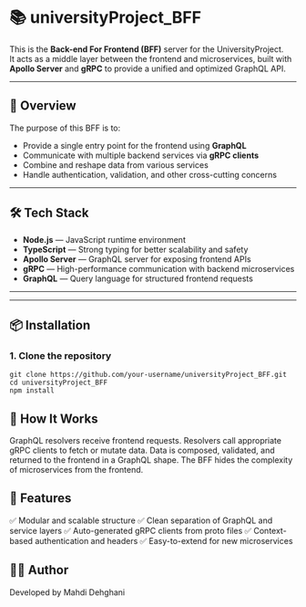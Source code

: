 # 📚 universityProject_BFF

This is the **Back-end For Frontend (BFF)** server for the UniversityProject.  
It acts as a middle layer between the frontend and microservices, built with **Apollo Server** and **gRPC** to provide a unified and optimized GraphQL API.

---

## 🚀 Overview

The purpose of this BFF is to:

- Provide a single entry point for the frontend using **GraphQL**
- Communicate with multiple backend services via **gRPC clients**
- Combine and reshape data from various services
- Handle authentication, validation, and other cross-cutting concerns

---

## 🛠️ Tech Stack

- **Node.js** — JavaScript runtime environment  
- **TypeScript** — Strong typing for better scalability and safety  
- **Apollo Server** — GraphQL server for exposing frontend APIs  
- **gRPC** — High-performance communication with backend microservices  
- **GraphQL** — Query language for structured frontend requests

---

---

## 📦 Installation

### 1. Clone the repository

```
git clone https://github.com/your-username/universityProject_BFF.git
cd universityProject_BFF
npm install
```
## 🔧 How It Works
GraphQL resolvers receive frontend requests.
Resolvers call appropriate gRPC clients to fetch or mutate data.
Data is composed, validated, and returned to the frontend in a GraphQL shape.
The BFF hides the complexity of microservices from the frontend.


## 📌 Features
✅ Modular and scalable structure
✅ Clean separation of GraphQL and service layers
✅ Auto-generated gRPC clients from proto files
✅ Context-based authentication and headers
✅ Easy-to-extend for new microservices

## 👨‍💻 Author
Developed by Mahdi Dehghani
